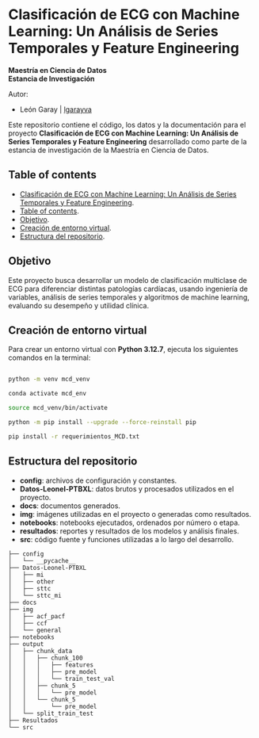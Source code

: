 
# Clasificación de ECG con Machine Learning: Un Análisis de Series Temporales y Feature Engineering

**Maestría en Ciencia de Datos**  
**Estancia de Investigación**

Autor:
- León Garay | [lgarayva](https://github.com/lgarayva)

Este repositorio contiene el código, los datos y la documentación para el proyecto **Clasificación de ECG con Machine Learning: Un Análisis de Series Temporales y Feature Engineering** desarrollado como parte de la estancia de investigación de la Maestría en Ciencia de Datos.

## Table of contents
- [Clasificación de ECG con Machine Learning: Un Análisis de Series Temporales y Feature Engineering](#clasificación-de-ecg-con-machine-learning-un-análisis-de-series-temporales-y-feature-engineering).
- [Table of contents](#table-of-contents).
- [Objetivo](#objetivo).
- [Creación de entorno virtual](#creación-de-entorno-virtual).
- [Estructura del repositorio](#estructura-del-repositorio).

## Objetivo

Este proyecto busca desarrollar un modelo de clasificación multiclase de ECG para diferenciar distintas patologías cardíacas, usando ingeniería de variables, análisis de series temporales y algoritmos de machine learning, evaluando su desempeño y utilidad clínica.

## Creación de entorno virtual

Para crear un entorno virtual con **Python 3.12.7**, ejecuta los siguientes comandos en la terminal:

```bash

python -m venv mcd_venv

conda activate mcd_env

source mcd_venv/bin/activate

python -m pip install --upgrade --force-reinstall pip

pip install -r requerimientos_MCD.txt

```

## Estructura del repositorio

- **config**: archivos de configuración y constantes.
- **Datos-Leonel-PTBXL**: datos brutos y procesados utilizados en el proyecto. 
- **docs**: documentos generados.
- **img**: imágenes utilizadas en el proyecto o generadas como resultados.
- **notebooks**: notebooks ejecutados, ordenados por número o etapa.
- **resultados**: reportes y resultados de los modelos y análisis finales.
- **src**: código fuente y funciones utilizadas a lo largo del desarrollo.

```
├── config
│   └── __pycache__
├── Datos-Leonel-PTBXL
│   ├── mi
│   ├── other
│   ├── sttc
│   └── sttc_mi
├── docs
├── img
│   ├── acf_pacf
│   ├── ccf
│   └── general
├── notebooks
├── output
│   ├── chunk_data
│   │   ├── chunk_100
│   │   │   ├── features
│   │   │   ├── pre_model
│   │   │   └── train_test_val
│   │   ├── chunk_5
│   │   │   └── pre_model
│   │   └── chunk_5 
│   │       └── pre_model
│   └── split_train_test
├── Resultados
└── src
```

